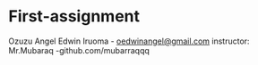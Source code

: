# First-assignment
Ozuzu Angel Edwin Iruoma  - oedwinangel@gmail.com
instructor: Mr.Mubaraq  -github.com/mubarraqqq   
       
